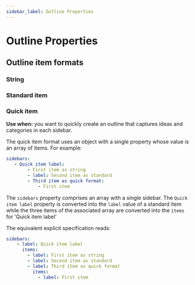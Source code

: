 ```yaml
---
sidebar_label: Outline Properties
---
```


# Outline Properties

## Outline item formats

### String

### Standard item

### Quick item

**Use when:** you want to quickly create an outline that captures ideas and categories in each sidebar.

The quick item format uses an object with a single property whose value is an array of items. For example:

```yaml
sidebars:
   - Quick item label:
        - First item as string
        - label: Second item as standard
        - Third item as quick format:
            - First item
```

The `sidebars` property comprises an array with a single sidebar. The `Quick item label` property is converted into the `label` value of a standard item while the three items of the associated array are converted into the `items` for 'Quick item label'

The equivalent explicit specification reads:

```yaml
sidebars:
    - label: Quick item label
      items:
        - label: First item as string
        - label: Second item as standard
        - label: Third item as quick format
          items:
            - label: First item
```
